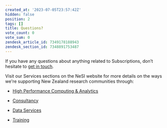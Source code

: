 ```yaml
---
created_at: '2023-07-05T23:57:42Z'
hidden: false
position: 2
tags: []
title: Questions?
vote_count: 0
vote_sum: 0
zendesk_article_id: 7349178188943
zendesk_section_id: 7348891753487
---
```


If you have any questions about anything related to Subscriptions, don’t
hesitate to [get in touch](mailto:info@nesi.org.nz).

Visit our Services sections on the NeSI website for more details on the
ways we're supporting New Zealand research communities through:

- [High Performance Computing & Analytics](https://www.nesi.org.nz/services/high-performance-computing-and-data-analytics)

- [Consultancy](https://www.nesi.org.nz/services/consultancy)

- [Data Services](https://www.nesi.org.nz/services/data-services)

- [Training](https://www.nesi.org.nz/services/training)
